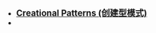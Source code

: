 - [<font style="font-weight:bold;font-size:17px;">Creational Patterns (创建型模式)</font>](设计与架构/设计模式/CreationalPatterns/)
- 